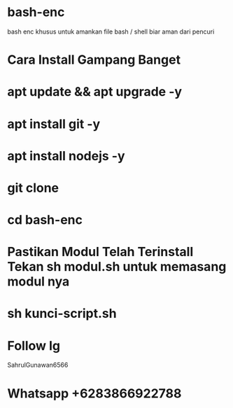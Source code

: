 # bash-enc
bash enc khusus untuk amankan file bash / shell biar aman dari pencuri 

# Cara Install Gampang Banget
# apt update && apt upgrade -y
# apt install git -y
# apt install nodejs -y
# git clone
# cd bash-enc
# Pastikan Modul Telah Terinstall Tekan sh modul.sh untuk memasang modul nya
# sh kunci-script.sh
# Follow Ig 
SahrulGunawan6566
# Whatsapp +6283866922788
